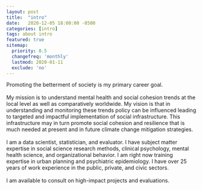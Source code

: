 ```yaml
---
layout: post
title:  "intro"
date:   2020-12-05 18:00:00 -0500
categories: [intro]
tags: about intro
featured: true
sitemap:
  priority: 0.5
  changefreq: 'monthly'
  lastmod: 2020-01-11
  exclude: 'no'
---
```


<p>
Promoting the betterment of society is my primary career goal.
<br><br>
My mission is to understand mental health and social cohesion trends at the local level as well as comparatively worldwide. My vision is that in understanding and monitoring these trends policy can be influenced leading to targeted and impactful implementation of social infrastructure. This infrastructure may in turn promote social cohesion and resilience that is much needed at present and in future climate change mitigation strategies.
<br><br>
I am a data scientist, statistician, and evaluator. I have subject matter expertise in social science research methods, clinical psychology, mental health science, and organizational behavior. I am right now training expertise in urban planning and psychiatric epidemiology. I have over 25 years of work experience in the public, private, and civic sectors.
<br><br>
I am available to consult on high-impact projects and evaluations.
</p>
